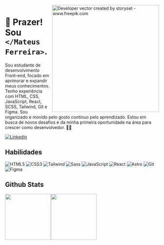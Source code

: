 <img align="right" alt="Developer vector created by storyset - www.freepik.com" height="350" src="https://i.postimg.cc/PxjMKvLC/octocat-1745690197234.png">

# 👋 Prazer! Sou `</Mateus Ferreira>`.

Sou estudante de desenvolvimento Front-end, focado em aprimorar e expandir meus conhecimentos. Tenho experiência com HTML, CSS, JavaScript, React, SCSS, Tailwind, Git e Figma. Sou organizado e movido pelo gosto contínuo pelo aprendizado. Estou em busca de novos desafios e da minha primeira oportunidade na área para crescer como desenvolvedor. 🤩🔥

[![LinkedIn](https://img.shields.io/badge/LinkedIn-343439?style=for-the-badge&logo=linkedin&logoColor=white)](https://www.linkedin.com/in/mateus-fc/)

## Habilidades

![HTML5](https://img.shields.io/badge/HTML5-343439?style=for-the-badge&logo=html5&logoColor=E34F26)
![CSS3](https://img.shields.io/badge/CSS3-343439?style=for-the-badge&logo=css3&logoColor=1572B6)
![Tailwind](https://img.shields.io/badge/tailwindcss-343439.svg?style=for-the-badge&logo=tailwind-css&logoColor=2338B2AC)
![Sass](https://img.shields.io/badge/Sass-343439?style=for-the-badge&logo=sass)
![JavaScript](https://img.shields.io/badge/JavaScript-343439?style=for-the-badge&logo=javascript&logoColor=F7DF1E)
![React](https://img.shields.io/badge/React-343439?style=for-the-badge&logo=react&logoColor=61DAFB)
![Astro](https://img.shields.io/badge/Astro-343439?style=for-the-badge&logo=astro&logoColor=FFF)
![Git](https://img.shields.io/badge/GIT-343439?style=for-the-badge&logo=git&logoColor=E44C30)
![Figma](https://img.shields.io/badge/Figma-343439?style=for-the-badge&logo=figma&logoColor=figma)


## Github Stats

<div style="display:flex;">
  <img src="https://github-readme-stats.vercel.app/api?username=mateus-f&theme=transparent&bg_color=343439&hide_border=true&show_icons=true&icon_color=FFF&hide_title=true&text_color=FFF" height="150px">
  <img src="https://github-readme-stats-git-masterrstaa-rickstaa.vercel.app/api/top-langs/?username=mateus-f&layout=compact&bg_color=343439&hide_border=true&title_color=FFF&text_color=FFF" height="150px">
</div>
